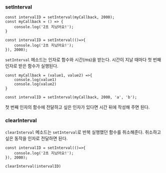 ### setInterval

```
const intervalID = setInterval(myCallback, 2000);
const myCallback = () => {
    console.log('2초 지났어요!');
}
```

```
const intervalID = setInterval(()=>{
    console.log('2초 지났어요!');
}), 2000);
```

`setInterval` 메소드는 인자로 함수와 시간(ms)을 받는다. 시간이 지날 때마다 첫 번째 인자로 받은 함수가 실행된다.

```
const myCallback = (value1, value2) =>{
    console.log(value1)
    console.log(value2)
}

const intervalID = setInterval(myCallback, 2000, 'a', 'b');
```

첫 번째 인자의 함수에 전달하고 싶은 인자가 있다면 시간 뒤에 작성해 주면 된다.

### clearInterval

`clearInterval` 메소드는 `setInterval`로 반복 실행했던 함수를 취소해준다. 취소하고 싶은 동작을 인자로 전달하면 된다.

```
const intervalID = setInterval(()=>{
    console.log('2초 지났어요!');
}), 2000);

clearInterval(intervalID)
```
